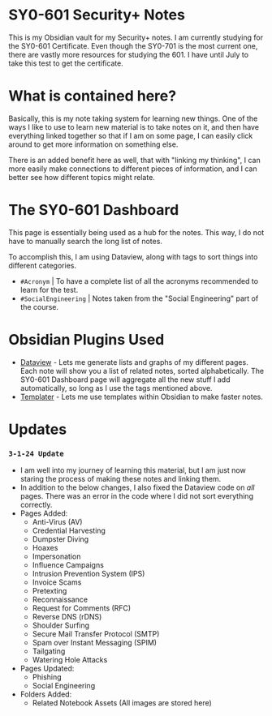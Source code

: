 # SY0-601 Security+ Notes
This is my Obsidian vault for my Security+ notes. 
I am currently studying for the SY0-601 Certificate. Even though the SY0-701 is the most current one, there are vastly more resources for studying the 601. I have until July to take this test to get the certificate.

# What is contained here?
Basically, this is my note taking system for learning new things. One of the ways I like to use to learn new material is to take notes on it, and then have everything linked together so that if I am on some page, I can easily click around to get more information on something else.

There is an added benefit here as well, that with "linking my thinking", I can more easily make connections to different pieces of information, and I can better see how different topics might relate.

# The SY0-601 Dashboard
This page is essentially being used as a hub for the notes. This way, I do not have to manually search the long list of notes.

To accomplish this, I am using Dataview, along with tags to sort things into different categories.
- `#Acronym` | To have a complete list of all the acronyms recommended to learn for the test.
- `#SocialEngineering` | Notes taken from the "Social Engineering" part of the course.

# Obsidian Plugins Used
- [Dataview](https://blacksmithgu.github.io/obsidian-dataview/) - Lets me generate lists and graphs of my different pages. Each note will show you a list of related notes, sorted alphabetically. The SY0-601 Dashboard page will aggregate all the new stuff I add automatically, so long as I use the tags mentioned above.
- [Templater](https://github.com/SilentVoid13/Templater) - Lets me use templates within Obsidian to make faster notes.

# Updates
### `3-1-24 Update`
- I am well into my journey of learning this material, but I am just now staring the process of making these notes and linking them.
- In addition to the below changes, I also fixed the Dataview code on _all_ pages. There was an error in the code where I did not sort everything correctly.
- Pages Added:
	- Anti-Virus (AV)
	- Credential Harvesting
	- Dumpster Diving
	- Hoaxes
	- Impersonation
	- Influence Campaigns
	- Intrusion Prevention System (IPS)
	- Invoice Scams
	- Pretexting
	- Reconnaissance
	- Request for Comments (RFC)
	- Reverse DNS (rDNS)
	- Shoulder Surfing
	- Secure Mail Transfer Protocol (SMTP)
	- Spam over Instant Messaging (SPIM)
	- Tailgating
	- Watering Hole Attacks
- Pages Updated:
	- Phishing
	- Social Engineering
- Folders Added:
	- Related Notebook Assets (All images are stored here)
